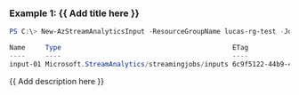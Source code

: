 ### Example 1: {{ Add title here }}
```powershell
PS C:\> New-AzStreamAnalyticsInput -ResourceGroupName lucas-rg-test -JobName sajob-02-pwsh -Name input-01 -File .\test\template-json\EventHubInput.json

Name     Type                                           ETag
----     ----                                           ----
input-01 Microsoft.StreamAnalytics/streamingjobs/inputs 6c9f5122-44b9-45bf-81c9-5349a9dd8851
```

{{ Add description here }}

